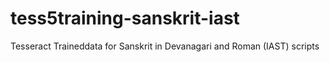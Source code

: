 # tess5training-sanskrit-iast
Tesseract Traineddata for Sanskrit in Devanagari and Roman (IAST) scripts 
